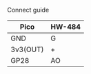 Connect guide



| Pico  | HW-484 |
| ------------- | ------------- |
| GND  | G  |
| 3v3(OUT)  | +  |
| GP28  | AO  |
